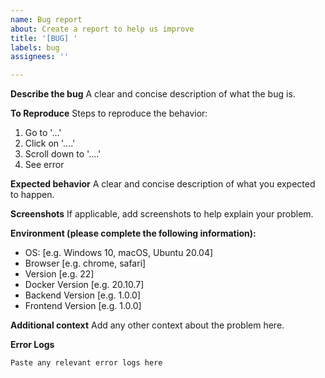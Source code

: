 ```yaml
---
name: Bug report
about: Create a report to help us improve
title: '[BUG] '
labels: bug
assignees: ''

---
```


**Describe the bug**
A clear and concise description of what the bug is.

**To Reproduce**
Steps to reproduce the behavior:
1. Go to '...'
2. Click on '....'
3. Scroll down to '....'
4. See error

**Expected behavior**
A clear and concise description of what you expected to happen.

**Screenshots**
If applicable, add screenshots to help explain your problem.

**Environment (please complete the following information):**
 - OS: [e.g. Windows 10, macOS, Ubuntu 20.04]
 - Browser [e.g. chrome, safari]
 - Version [e.g. 22]
 - Docker Version [e.g. 20.10.7]
 - Backend Version [e.g. 1.0.0]
 - Frontend Version [e.g. 1.0.0]

**Additional context**
Add any other context about the problem here.

**Error Logs**
```
Paste any relevant error logs here
```